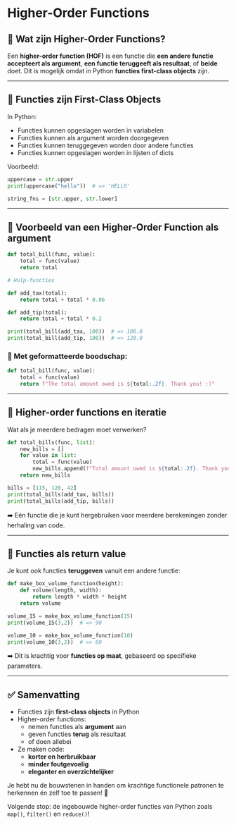 # Higher-Order Functions

## 🔁 Wat zijn Higher-Order Functions?
Een **higher-order function (HOF)** is een functie die **een andere functie accepteert als argument**, **een functie teruggeeft als resultaat**, of **beide** doet. Dit is mogelijk omdat in Python **functies first-class objects** zijn.

---

## 🧱 Functies zijn First-Class Objects
In Python:
- Functies kunnen opgeslagen worden in variabelen
- Functies kunnen als argument worden doorgegeven
- Functies kunnen teruggegeven worden door andere functies
- Functies kunnen opgeslagen worden in lijsten of dicts

Voorbeeld:
```python
uppercase = str.upper
print(uppercase("hello"))  # => 'HELLO'

string_fns = [str.upper, str.lower]
```

---

## 🎯 Voorbeeld van een Higher-Order Function als argument
```python
def total_bill(func, value):
    total = func(value)
    return total

# Hulp-functies

def add_tax(total):
    return total + total * 0.06

def add_tip(total):
    return total + total * 0.2

print(total_bill(add_tax, 100))  # => 106.0
print(total_bill(add_tip, 100))  # => 120.0
```

### 💬 Met geformatteerde boodschap:
```python
def total_bill(func, value):
    total = func(value)
    return f"The total amount owed is ${total:.2f}. Thank you! :)"
```

---

## 🔁 Higher-order functions en iteratie
Wat als je meerdere bedragen moet verwerken?
```python
def total_bills(func, list):
    new_bills = []
    for value in list:
        total = func(value)
        new_bills.append(f"Total amount owed is ${total:.2f}. Thank you! :)")
    return new_bills

bills = [115, 120, 42]
print(total_bills(add_tax, bills))
print(total_bills(add_tip, bills))
```

➡️ Eén functie die je kunt hergebruiken voor meerdere berekeningen zonder herhaling van code.

---

## 🔄 Functies als return value
Je kunt ook functies **teruggeven** vanuit een andere functie:
```python
def make_box_volume_function(height):
    def volume(length, width):
        return length * width * height
    return volume

volume_15 = make_box_volume_function(15)
print(volume_15(3,2))  # => 90

volume_10 = make_box_volume_function(10)
print(volume_10(3,2))  # => 60
```

➡️ Dit is krachtig voor **functies op maat**, gebaseerd op specifieke parameters.

---

## ✅ Samenvatting
- Functies zijn **first-class objects** in Python
- Higher-order functions:
  - nemen functies als **argument** aan
  - geven functies **terug** als resultaat
  - of doen allebei
- Ze maken code:
  - **korter en herbruikbaar**
  - **minder foutgevoelig**
  - **eleganter en overzichtelijker**

Je hebt nu de bouwstenen in handen om krachtige functionele patronen te herkennen én zelf toe te passen! 🚀

Volgende stop: de ingebouwde higher-order functies van Python zoals `map()`, `filter()` en `reduce()`!

